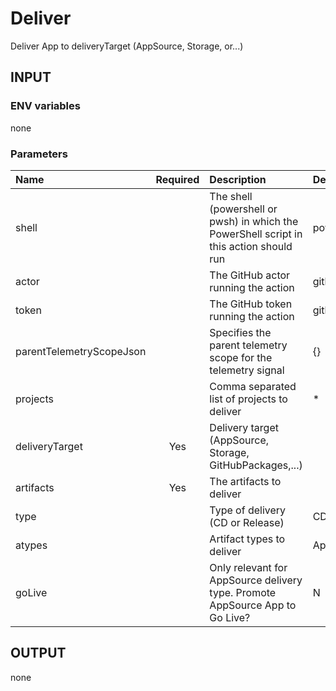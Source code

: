 # Deliver
Deliver App to deliveryTarget (AppSource, Storage, or...)

## INPUT

### ENV variables
none

### Parameters
| Name | Required | Description | Default value |
| :-- | :-: | :-- | :-- |
| shell | | The shell (powershell or pwsh) in which the PowerShell script in this action should run | powershell |
| actor | | The GitHub actor running the action | github.actor |
| token | | The GitHub token running the action | github.token |
| parentTelemetryScopeJson | | Specifies the parent telemetry scope for the telemetry signal | {} |
| projects | | Comma separated list of projects to deliver | * |
| deliveryTarget | Yes | Delivery target (AppSource, Storage, GitHubPackages,...) | |
| artifacts | Yes | The artifacts to deliver | |
| type | | Type of delivery (CD or Release) | CD |
| atypes | | Artifact types to deliver | Apps,Dependencies,TestApps |
| goLive | | Only relevant for AppSource delivery type. Promote AppSource App to Go Live? | N |

## OUTPUT
none
